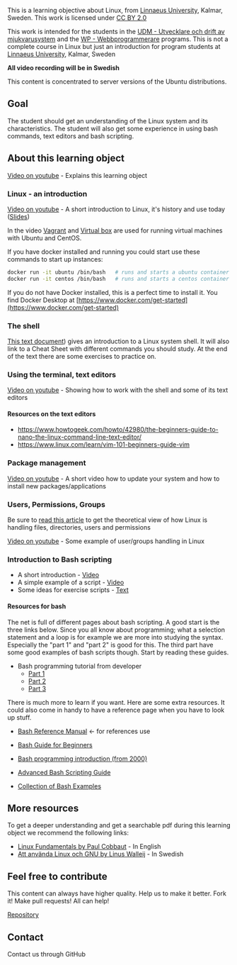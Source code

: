 This is a learning objective about Linux, from [Linnaeus University](http://lnu.se), Kalmar, Sweden.
This work is licensed under [CC BY 2.0](https://creativecommons.org/licenses/by/2.0/)

This work is intended for the students in the [UDM - Utvecklare och drift av mjukvarusystem](https://coursepress.lnu.se/program/utveckling-och-drift-av-mjukvarusystem/student/) and the [WP - Webbprogrammerare](http://webbprogrammerare.se) programs.
This is not a complete course in Linux but just an introduction for program students at [Linnaeus University](www.lnu.se), Kalmar, Sweden

**All video recording will be in Swedish**

This content is concentrated to server versions of the Ubuntu distributions.

## Goal
The student should get an understanding of the Linux system and its characteristics. The student will also get some experience in using bash commands, text editors and bash scripting.

## About this learning object
[Video on youtube](https://www.youtube.com/watch?v=Cb5ij5VMyzk) - Explains this learning object

### Linux - an introduction 

[Video on youtube](https://www.youtube.com/watch?v=K81c6R2COmI) - A short introduction to Linux, it's history and use today ([Slides](https://rawgit.com/CS-LNU-Learning-Objects/linux/master/slides/introduction.html))

In the video [Vagrant](https://www.vagrantup.com/) and [Virtual box](https://www.virtualbox.org/) are used for running virtual machines with Ubuntu and CentOS. 

If you have docker installed and running you could start use these commands to start up instances:

```bash
docker run -it ubuntu /bin/bash   # runs and starts a ubuntu container
docker run -it centos /bin/bash   # runs and starts a centos container
```

If you do not have Docker installed, this is a perfect time to install it. You find Docker Desktop at [https://www.docker.com/get-started](https://www.docker.com/get-started)

### The shell

[This text document](https://github.com/CS-LNU-Learning-Objects/linux/blob/master/commands.md)) gives an introduction to a Linux system shell. It will also link to a Cheat Sheet with different commands you should study. At the end of the text there are some exercises to practice on.

### Using the terminal, text editors

[Video on youtube](https://www.youtube.com/watch?v=623APOnLtJE) - Showing how to work with the shell and some of its text editors

#### Resources on the text editors

  * https://www.howtogeek.com/howto/42980/the-beginners-guide-to-nano-the-linux-command-line-text-editor/
  * https://www.linux.com/learn/vim-101-beginners-guide-vim

### Package management

[Video on youtube](https://www.youtube.com/watch?v=ekVqif-vKK0) - A short video how to update your system and how to install new packages/applications

### Users, Permissions, Groups

  Be sure to [read this article](https://www.linode.com/docs/tools-reference/linux-users-and-groups) to get the theoretical view of how Linux is handling files, directories, users and permissions

[Video on youtube](https://www.youtube.com/watch?v=WKNCQAMzBV0) - Some example of user/groups handling in Linux

### Introduction to Bash scripting

  * A short introduction - [Video](https://www.youtube.com/watch?v=aGQQBefu5Uc)
  * A simple example of a script - [Video](https://www.youtube.com/watch?v=H1b9dVDz2TE&feature=youtu.be)
  * Some ideas for exercise scripts - [Text](https://github.com/CS-LNU-Learning-Objects/linux/blob/master/bash-exercise.md)

#### Resources for bash

  The net is full of different pages about bash scripting. A good start is the three links below. Since you all know about programming; what a selection statement and a loop is for example we are more into studying the syntax. Especially the "part 1" and "part 2" is good for this. The third part have some good examples of bash scripts though. Start by reading these guides.

* Bash programming tutorial from developer
  * [Part 1](https://www.funtoo.org/Bash_by_Example,_Part_1)
  * [Part 2](https://www.funtoo.org/Bash_by_Example,_Part_2)
  * [Part 3](https://www.funtoo.org/Bash_by_Example,_Part_3)

 There is much more to learn if you want. Here are some extra resources. It could also come in handy to have a reference page when you have to look up stuff.

  * [Bash Reference Manual](https://www.gnu.org/software/bash/manual/bash.html) <- for references use
  * [Bash Guide for Beginners](https://web.archive.org/web/20230624030500/https://www.howtogeek.com/42980/the-beginners-guide-to-nano-the-linux-command-line-text-editor/)

  * [Bash programming introduction (from 2000)](http://en.tldp.org/HOWTO/Bash-Prog-Intro-HOWTO.html)
  * [Advanced Bash Scripting Guide](http://www.tldp.org/LDP/abs/html/)
  * [Collection of Bash Examples](http://www.fifi.org/doc/bash/examples/)

## More resources
To get a deeper understanding and get a searchable pdf during this learning object we recommend the following links:

  * [Linux Fundamentals by Paul Cobbaut](http://linux-training.be/linuxfun.pdf) - In English
  * [Att använda Linux och GNU by Linus Walleij](https://dflund.se/~triad/gnulinux/) - In Swedish


## Feel free to contribute
This content can always have higher quality. Help us to make it better. Fork it!
Make pull requests! All can help!

[Repository](https://github.com/CS-LNU-Learning-Objects/linux)

## Contact
Contact us through GitHub
